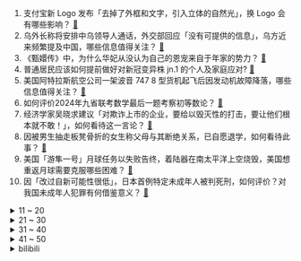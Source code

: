 1. 支付宝新 Logo 发布「去掉了外框和文字，引入立体的自然光」，换 Logo 会有哪些影响？ [:link:](https://www.zhihu.com/question/640199004)
2. 乌外长称将安排中乌领导人通话，外交部回应「没有可提供的信息」，乌方近来频繁提及中国，哪些信息值得关注？ [:link:](https://www.zhihu.com/question/640244746)
3. 《甄嬛传》中，为什么华妃从没认为自己的恩宠来自于年家的势力？ [:link:](https://www.zhihu.com/question/496740406)
4. 普通居民应该如何提前做好对新冠变异株 jn.1 的个人及家庭应对? [:link:](https://www.zhihu.com/question/636625320)
5. 美国阿特拉斯航空公司一架波音 747 8 型货机起飞后因发动机故障降落，哪些信息值得关注？ [:link:](https://www.zhihu.com/question/640243143)
6. 如何评价2024年九省联考数学最后一题考察初等数论？ [:link:](https://www.zhihu.com/question/640280992)
7. 经济学家吴晓求建议「对欺诈上市的企业，要给以毁灭性的打击，要让他们根本就不敢！」，如何看待这一言论？ [:link:](https://www.zhihu.com/question/640053489)
8. 因被男生抽走板凳骨折的女生称父母与其断绝关系，已自愿退学，如何看待此事？ [:link:](https://www.zhihu.com/question/640115842)
9. 美国「游隼一号」月球任务以失败告终，着陆器在南太平洋上空烧毁，美国想重返月球需要克服哪些困难？ [:link:](https://www.zhihu.com/question/640240802)
10. 因「改过自新可能性很低」，日本首例特定未成年人被判死刑，如何评价？对我国未成年人犯罪有何借鉴意义？ [:link:](https://www.zhihu.com/question/640220817)
<details>
<summary>11 ~ 20</summary>

11. 战锤40K中黄金时代的人类到底多强？ [:link:](https://www.zhihu.com/question/264437725)
12. 广州房价连跌 12 个月，有新盘只需 12 元首付，这会对房地产业产生哪些影响？还会继续下跌吗？ [:link:](https://www.zhihu.com/question/640223159)
13. 外交部回应「印高官称如中印边界和平，印度或放松对中国投资审查」，哪些信息值得关注？透露哪些信息？ [:link:](https://www.zhihu.com/question/640223575)
14. 原神剧情里，胎海水喷出，莱欧斯利守住大门时，克洛琳德与他一起，但雷属性的角色在这个场景到底有啥用？ [:link:](https://www.zhihu.com/question/639280936)
15. 《原神》4.4版本「彩鹞栉春风」前瞻直播有哪些值得关注的内容？ [:link:](https://www.zhihu.com/question/640291987)
16. 胡塞武装高官称「中俄等国船只可安全通过红海，不会受威胁」，哪些信息值得关注？ [:link:](https://www.zhihu.com/question/640218017)
17. 职场中面对领导的批评和指责可以辩解吗？无条件的服从领导真的是一条职场中不能打破的潜规则吗？ [:link:](https://www.zhihu.com/question/640071295)
18. 「国家工程师奖」表彰大会举行，81 名个人 50 个团队获表彰，哪些信息值得关注？ [:link:](https://www.zhihu.com/question/640190367)
19. 极具创意的「天猫龙码」全民扫码活动，热度是否有望冲击今年新春互动 Top 1？ [:link:](https://www.zhihu.com/question/640191290)
20. 1 月 19日晚苹果 Vision Pro开启预售，售价约2.5万元，该产品使用体验如何？你会买吗？ [:link:](https://www.zhihu.com/question/640322086)
</details>
<details>
<summary>21 ~ 30</summary>

21. 有哪些你过了很久之后才真正明白的道理？ [:link:](https://www.zhihu.com/question/479342111)
22. 有没有非生物的「宠物」推荐？ [:link:](https://www.zhihu.com/question/638181002)
23. 安徽春晚小品跳「科目三」引争议，导演回应「老梗新梗，用得恰当就是好梗」，如何评价此事？ [:link:](https://www.zhihu.com/question/640181559)
24. 千元内的独立显卡是不是被逐步放弃了？ [:link:](https://www.zhihu.com/question/639675476)
25. 职场中，「老实」是个缺点吗？ [:link:](https://www.zhihu.com/question/640071294)
26. 如果家里的 2 个铲屎官，一个负责喂吃，一个负责陪玩，猫猫会对哪一个更亲？ [:link:](https://www.zhihu.com/question/639953019)
27. 《水浒传》中你们所记得的最小的细节是什么？ [:link:](https://www.zhihu.com/question/636185500)
28. 《崩坏：星穹铁道》免费五星角色真理医生到手了，体验如何呢？ [:link:](https://www.zhihu.com/question/639996159)
29. 过年做点什么可以找到小时候的感觉？ [:link:](https://www.zhihu.com/question/432432719)
30. 如何理解心理学教授蔺秀云分享的「淡化原生家庭负面影响，可以多尝试『认知行为疗法』」？ [:link:](https://www.zhihu.com/question/639789038)
</details>
<details>
<summary>31 ~ 40</summary>

31. 在职场中该如何区分「PUA」和「真心为我好」？ [:link:](https://www.zhihu.com/question/640071290)
32. 如果你是管理者，你能接受比你能力强的下属吗？ [:link:](https://www.zhihu.com/question/640072275)
33. 2023 年公募基金赚钱效应不佳，基金经理纷纷致歉，部分经理对 A 股市场整体谨慎乐观，如何看待此事？ [:link:](https://www.zhihu.com/question/640248134)
34. 过年不在家一个多月如何安置小猫咪呢？ [:link:](https://www.zhihu.com/question/639334248)
35. 宁夏银川发布通告，「春节特定时段可有序燃放烟花爆竹」，哪些信息值得关注？ [:link:](https://www.zhihu.com/question/640211033)
36. 下属是能力重要还是人品重要？ [:link:](https://www.zhihu.com/question/640071307)
37. 我国发现新矿物「倪培石」，具有怎样的科学价值？未来可应用于哪些领域？ [:link:](https://www.zhihu.com/question/640190521)
38. 卡塔尔亚洲杯，国足最后一轮对阵卡塔尔，如果你是主教练，面对取胜就出线的形势，你会如何排兵布阵？ [:link:](https://www.zhihu.com/question/640084819)
39. 调研报告剖析为何年轻人不愿意种地，指出「种粮一年收入不如外出打工一月」，反映出哪些问题？ [:link:](https://www.zhihu.com/question/640194768)
40. 为什么历史上中国境内许多大学要去掉「国立」二字？ [:link:](https://www.zhihu.com/question/639713074)
</details>
<details>
<summary>41 ~ 50</summary>

41. 报道称朝鲜进行了水下核武器系统试验，有哪些信息值得关注？ [:link:](https://www.zhihu.com/question/640188646)
42. 永奥集团80多家汽车4S店爆雷，店内存车被拖走，交钱没提车的准车主怎么办？ [:link:](https://www.zhihu.com/question/640066227)
43. 北约将举行数十年来最大规模演习，约 9 万名士兵将参加，释放出什么信号？会产生哪些影响？ [:link:](https://www.zhihu.com/question/640178681)
44. 那些写网文准备五年十年不动笔的人心里到底是怎么想的？ [:link:](https://www.zhihu.com/question/639903573)
45. 卡塔尔亚洲杯伊拉克 2:1 击败日本，如何评价这场比赛？ [:link:](https://www.zhihu.com/question/640276979)
46. 投资人透露被「鼎益丰」业务员套路细节，有人抵押几套房产投入千万，有哪些信息值得关注？ [:link:](https://www.zhihu.com/question/640179617)
47. 我国在四川雅江探获锂资源近百万吨，是亚洲迄今探明最大规模伟晶岩型单体锂矿，将带来哪些影响？ [:link:](https://www.zhihu.com/question/640088983)
48. 《知否》明兰拼死送血诏立了大功，为什么顾廷烨在皇帝面前对此却只字未提？ [:link:](https://www.zhihu.com/question/640000296)
49. 你们觉得一个人最大的底气是什么？ [:link:](https://www.zhihu.com/question/639990689)
50. 如何评价2024年九省联考（普通高考适应性演练）？ [:link:](https://www.zhihu.com/question/640206037)
</details><details>
<summary>bilibili</summary>

</details>